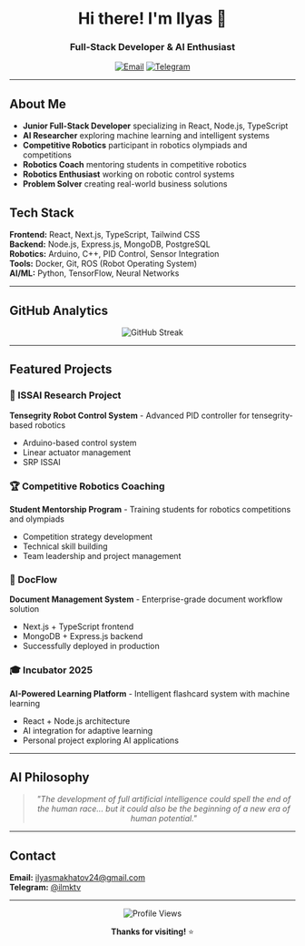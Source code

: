 <div align="center">

# Hi there! I'm Ilyas 👋

### Full-Stack Developer & AI Enthusiast

[![Email](https://img.shields.io/badge/Email-D14836?style=flat&logo=gmail&logoColor=white)](mailto:ilyasmakhatov24@gmail.com)
[![Telegram](https://img.shields.io/badge/Telegram-2CA5E0?style=flat&logo=telegram&logoColor=white)](https://t.me/ilmktv)

</div>

---

## About Me

- **Junior Full-Stack Developer** specializing in React, Node.js, TypeScript
- **AI Researcher** exploring machine learning and intelligent systems
- **Competitive Robotics** participant in robotics olympiads and competitions
- **Robotics Coach** mentoring students in competitive robotics
- **Robotics Enthusiast** working on robotic control systems
- **Problem Solver** creating real-world business solutions

## Tech Stack

**Frontend:** React, Next.js, TypeScript, Tailwind CSS  
**Backend:** Node.js, Express.js, MongoDB, PostgreSQL  
**Robotics:** Arduino, C++, PID Control, Sensor Integration  
**Tools:** Docker, Git, ROS (Robot Operating System)  
**AI/ML:** Python, TensorFlow, Neural Networks

---

## GitHub Analytics

<div align="center">

![GitHub Streak](https://github-readme-streak-stats.herokuapp.com/?user=ilyasidk&theme=minimal&hide_border=true)

</div>

---

## Featured Projects

### 🤖 ISSAI Research Project
**Tensegrity Robot Control System** - Advanced PID controller for tensegrity-based robotics
- Arduino-based control system
- Linear actuator management
- SRP ISSAI

### 🏆 Competitive Robotics Coaching
**Student Mentorship Program** - Training students for robotics competitions and olympiads
- Competition strategy development
- Technical skill building
- Team leadership and project management

### 📄 DocFlow
**Document Management System** - Enterprise-grade document workflow solution
- Next.js + TypeScript frontend
- MongoDB + Express.js backend
- Successfully deployed in production

### 🎓 Incubator 2025
**AI-Powered Learning Platform** - Intelligent flashcard system with machine learning
- React + Node.js architecture
- AI integration for adaptive learning
- Personal project exploring AI applications

---

## AI Philosophy

<div align="center">

> *"The development of full artificial intelligence could spell the end of the human race... but it could also be the beginning of a new era of human potential."*

</div>

---

## Contact

**Email:** [ilyasmakhatov24@gmail.com](mailto:ilyasmakhatov24@gmail.com)  
**Telegram:** [@ilmktv](https://t.me/ilmktv)

---

<div align="center">

![Profile Views](https://komarev.com/ghpvc/?username=ilyasidk&style=flat&color=gray)

**Thanks for visiting!** ⭐

</div>
